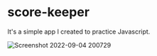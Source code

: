 # score-keeper

It's a simple app I created to practice Javascript.

![Screenshot 2022-09-04 200729](https://user-images.githubusercontent.com/84488726/188319042-a1047bcb-a7d0-4334-b89b-4a2c167bb6db.png)
